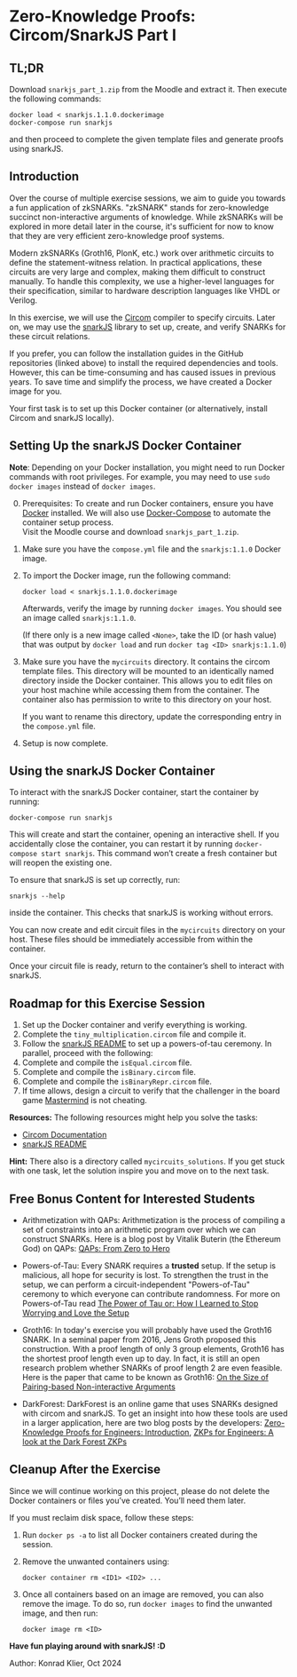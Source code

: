 # Zero-Knowledge Proofs: Circom/SnarkJS Part I

## TL;DR

Download `snarkjs_part_1.zip` from the Moodle and extract it. Then execute the following commands:

```
docker load < snarkjs.1.1.0.dockerimage
docker-compose run snarkjs
```

and then proceed to complete the given template files and generate proofs using snarkJS.

## Introduction

Over the course of multiple exercise sessions, we aim to guide you towards a fun application of zkSNARKs. "zkSNARK" stands for zero-knowledge succinct non-interactive arguments of knowledge. While zkSNARKs will be explored in more detail later in the course, it's sufficient for now to know that they are very efficient zero-knowledge proof systems.

Modern zkSNARKs (Groth16, PlonK, etc.) work over arithmetic circuits to define the statement-witness relation. In practical applications, these circuits are very large and complex, making them difficult to construct manually. To handle this complexity, we use a higher-level languages for their specification, similar to hardware description languages like VHDL or Verilog.

In this exercise, we will use the [Circom](https://github.com/iden3/circom) compiler to specify circuits. Later on, we may use the [snarkJS](https://github.com/iden3/snarkjs) library to set up, create, and verify SNARKs for these circuit relations.

If you prefer, you can follow the installation guides in the GitHub repositories (linked above) to install the required dependencies and tools. However, this can be time-consuming and has caused issues in previous years. To save time and simplify the process, we have created a Docker image for you.

Your first task is to set up this Docker container (or alternatively, install Circom and snarkJS locally).

## Setting Up the snarkJS Docker Container

**Note**: Depending on your Docker installation, you might need to run Docker commands with root privileges. For example, you may need to use `sudo docker images` instead of `docker images`.

0. Prerequisites:
    To create and run Docker containers, ensure you have [Docker](https://www.docker.com/get-started/) installed. We will also use [Docker-Compose](https://docs.docker.com/compose/) to automate the container setup process.     
    Visit the Moodle course and download `snarkjs_part_1.zip`.
1. Make sure you have the `compose.yml` file and the `snarkjs:1.1.0` Docker image.
2. To import the Docker image, run the following command:

     ```
     docker load < snarkjs.1.1.0.dockerimage
     ```
      
     Afterwards, verify the image by running `docker images`. You should see an image called `snarkjs:1.1.0`.
     
     (If there only is a new image called `<None>`, take the ID (or hash value) that was output by `docker load` and run `docker tag <ID> snarkjs:1.1.0`)

3. Make sure you have the `mycircuits` directory. It contains the circom template files. 
    This directory will be mounted to an identically named directory inside the Docker container. This allows you to edit files on your host machine while accessing them from the container. The container also has permission to write to this directory on your host. 

    If you want to rename this directory, update the corresponding entry in the `compose.yml` file.

4. Setup is now complete.

## Using the snarkJS Docker Container

To interact with the snarkJS Docker container, start the container by running:

```
docker-compose run snarkjs
```

This will create and start the container, opening an interactive shell. If you accidentally close the container, you can restart it by running `docker-compose start snarkjs`. This command won’t create a fresh container but will reopen the existing one.

To ensure that snarkJS is set up correctly, run:

```
snarkjs --help
```

inside the container. This checks that snarkJS is working without errors.

You can now create and edit circuit files in the `mycircuits` directory on your host. These files should be immediately accessible from within the container.

Once your circuit file is ready, return to the container’s shell to interact with snarkJS.

## Roadmap for this Exercise Session

1. Set up the Docker container and verify everything is working.
2. Complete the `tiny_multiplication.circom` file and compile it.
3. Follow the [snarkJS README](https://github.com/iden3/snarkjs/blob/master/README.md) to set up a powers-of-tau ceremony. In parallel, proceed with the following:
4. Complete and compile the `isEqual.circom` file.
5. Complete and compile the `isBinary.circom` file.
6. Complete and compile the `isBinaryRepr.circom` file.
7. If time allows, design a circuit to verify that the challenger in the board game [Mastermind](https://en.wikipedia.org/wiki/Mastermind_%28board_game%29) is not cheating.

**Resources:**
The following resources might help you solve the tasks:
- [Circom Documentation](https://docs.circom.io/circom-language/signals/)
- [snarkJS README](https://github.com/iden3/snarkjs/blob/master/README.md)

**Hint:**
There also is a directory called `mycircuits_solutions`. If you get stuck with one task, let the solution inspire you and move on to the next task.

## Free Bonus Content for Interested Students

- Arithmetization with QAPs: Arithmetization is the process of compiling a set of constraints into an arithmetic program over which we can construct SNARKs. Here is a blog post by Vitalik Buterin (the Ethereum God) on QAPs: [QAPs: From Zero to Hero](https://medium.com/@VitalikButerin/quadratic-arithmetic-programs-from-zero-to-hero-f6d558cea649)

- Powers-of-Tau: Every SNARK requires a **trusted** setup. If the setup is malicious, all hope for security is lost. To strengthen the trust in the setup, we can perform a circuit-independent "Powers-of-Tau" ceremony to which everyone can contribute randomness. For more on Powers-of-Tau read [The Power of Tau or: How I Learned to Stop Worrying and Love the Setup](https://zeroknowledge.fm/the-power-of-tau-or-how-i-learned-to-stop-worrying-and-love-the-setup/)

- Groth16: In today's exercise you will probably have used the Groth16 SNARK. In a seminal paper from 2016, Jens Groth proposed this construction. With a proof length of only 3 group elements, Groth16 has the shortest proof length even up to day. In fact, it is still an open research problem whether SNARKs of proof length 2 are even feasible. Here is the paper that came to be known as Groth16: [On the Size of Pairing-based Non-interactive Arguments](https://eprint.iacr.org/2016/260)

- DarkForest: DarkForest is an online game that uses SNARKs designed with circom and snarkJS. To get an insight into how these tools are used in a larger application, here are two blog posts by the developers: [Zero-Knowledge Proofs for Engineers: Introduction](https://blog.zkga.me/intro-to-zksnarks), [ZKPs for Engineers: A look at the Dark Forest ZKPs](https://blog.zkga.me/df-init-circuit)

## Cleanup After the Exercise

Since we will continue working on this project, please do not delete the Docker containers or files you’ve created. You’ll need them later.

If you must reclaim disk space, follow these steps:

1. Run `docker ps -a` to list all Docker containers created during the session.
2. Remove the unwanted containers using:

    ```
    docker container rm <ID1> <ID2> ...
    ```

3. Once all containers based on an image are removed, you can also remove the image. To do so, run `docker images` to find the unwanted image, and then run:

    ```
    docker image rm <ID>
    ```

**Have fun playing around with snarkJS! :D**

Author: Konrad Klier, Oct 2024
